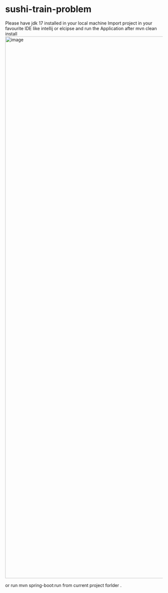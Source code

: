 # sushi-train-problem

Please have jdk 17 installed in your local machine
Import project in your favourite IDE like intellij or elcipse and run the Application after mvn clean install 
<img width="1731" alt="image" src="https://github.com/vikky225/sushiBE/assets/16664076/814a1df8-0e03-4b41-9182-e50677f623e1">
  
or run mvn spring-boot:run from current project forlder .

